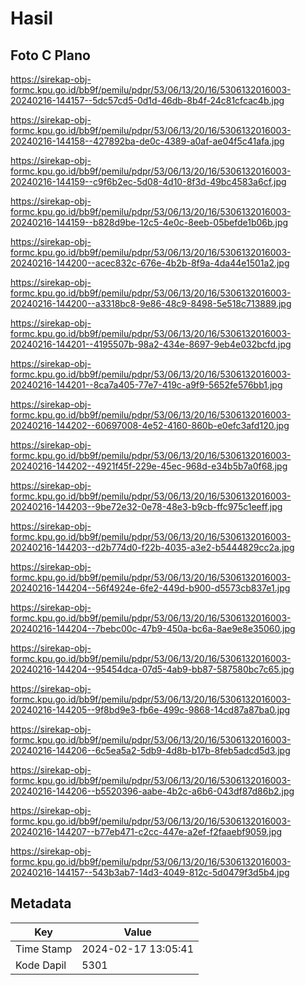 # Hasil

## Foto C Plano

https://sirekap-obj-formc.kpu.go.id/bb9f/pemilu/pdpr/53/06/13/20/16/5306132016003-20240216-144157--5dc57cd5-0d1d-46db-8b4f-24c81cfcac4b.jpg

https://sirekap-obj-formc.kpu.go.id/bb9f/pemilu/pdpr/53/06/13/20/16/5306132016003-20240216-144158--427892ba-de0c-4389-a0af-ae04f5c41afa.jpg

https://sirekap-obj-formc.kpu.go.id/bb9f/pemilu/pdpr/53/06/13/20/16/5306132016003-20240216-144159--c9f6b2ec-5d08-4d10-8f3d-49bc4583a6cf.jpg

https://sirekap-obj-formc.kpu.go.id/bb9f/pemilu/pdpr/53/06/13/20/16/5306132016003-20240216-144159--b828d9be-12c5-4e0c-8eeb-05befde1b06b.jpg

https://sirekap-obj-formc.kpu.go.id/bb9f/pemilu/pdpr/53/06/13/20/16/5306132016003-20240216-144200--acec832c-676e-4b2b-8f9a-4da44e1501a2.jpg

https://sirekap-obj-formc.kpu.go.id/bb9f/pemilu/pdpr/53/06/13/20/16/5306132016003-20240216-144200--a3318bc8-9e86-48c9-8498-5e518c713889.jpg

https://sirekap-obj-formc.kpu.go.id/bb9f/pemilu/pdpr/53/06/13/20/16/5306132016003-20240216-144201--4195507b-98a2-434e-8697-9eb4e032bcfd.jpg

https://sirekap-obj-formc.kpu.go.id/bb9f/pemilu/pdpr/53/06/13/20/16/5306132016003-20240216-144201--8ca7a405-77e7-419c-a9f9-5652fe576bb1.jpg

https://sirekap-obj-formc.kpu.go.id/bb9f/pemilu/pdpr/53/06/13/20/16/5306132016003-20240216-144202--60697008-4e52-4160-860b-e0efc3afd120.jpg

https://sirekap-obj-formc.kpu.go.id/bb9f/pemilu/pdpr/53/06/13/20/16/5306132016003-20240216-144202--4921f45f-229e-45ec-968d-e34b5b7a0f68.jpg

https://sirekap-obj-formc.kpu.go.id/bb9f/pemilu/pdpr/53/06/13/20/16/5306132016003-20240216-144203--9be72e32-0e78-48e3-b9cb-ffc975c1eeff.jpg

https://sirekap-obj-formc.kpu.go.id/bb9f/pemilu/pdpr/53/06/13/20/16/5306132016003-20240216-144203--d2b774d0-f22b-4035-a3e2-b5444829cc2a.jpg

https://sirekap-obj-formc.kpu.go.id/bb9f/pemilu/pdpr/53/06/13/20/16/5306132016003-20240216-144204--56f4924e-6fe2-449d-b900-d5573cb837e1.jpg

https://sirekap-obj-formc.kpu.go.id/bb9f/pemilu/pdpr/53/06/13/20/16/5306132016003-20240216-144204--7bebc00c-47b9-450a-bc6a-8ae9e8e35060.jpg

https://sirekap-obj-formc.kpu.go.id/bb9f/pemilu/pdpr/53/06/13/20/16/5306132016003-20240216-144204--95454dca-07d5-4ab9-bb87-587580bc7c65.jpg

https://sirekap-obj-formc.kpu.go.id/bb9f/pemilu/pdpr/53/06/13/20/16/5306132016003-20240216-144205--9f8bd9e3-fb6e-499c-9868-14cd87a87ba0.jpg

https://sirekap-obj-formc.kpu.go.id/bb9f/pemilu/pdpr/53/06/13/20/16/5306132016003-20240216-144206--6c5ea5a2-5db9-4d8b-b17b-8feb5adcd5d3.jpg

https://sirekap-obj-formc.kpu.go.id/bb9f/pemilu/pdpr/53/06/13/20/16/5306132016003-20240216-144206--b5520396-aabe-4b2c-a6b6-043df87d86b2.jpg

https://sirekap-obj-formc.kpu.go.id/bb9f/pemilu/pdpr/53/06/13/20/16/5306132016003-20240216-144207--b77eb471-c2cc-447e-a2ef-f2faaebf9059.jpg

https://sirekap-obj-formc.kpu.go.id/bb9f/pemilu/pdpr/53/06/13/20/16/5306132016003-20240216-144157--543b3ab7-14d3-4049-812c-5d0479f3d5b4.jpg


## Metadata

| Key        | Value               |
| ---------- | ------------------- |
| Time Stamp | 2024-02-17 13:05:41 |
| Kode Dapil | 5301                |



